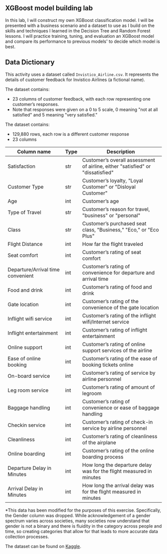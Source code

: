 ## XGBoost model building lab

In this lab, I will construct my own XGBoost classification model. I will be presented with a business scenario and a dataset to use as I build on the skills and techniques I learned in the Decision Tree and Random Forest lessons. I will practice training, tuning, and evaluation an XGBoost model and compare its performance to previous models' to decide which model is best.

## Data Dictionary

This activity uses a dataset called `Invistico_Airline.csv`. It represents the details of customer feedback for Invistico Airlines (a fictional name).

The dataset contains:
- 23 columns of customer feedback, with each row representing one customer’s responses.
- Note that responses were given on a 0 to 5 scale, 0 meaning "not at all satisfied" and 5 meaning "very satisfied."

The dataset contains:
- 129,880 rows, each row is a different customer response 
- 23 columns

| Column name                  | Type | Description                                                                               |
|------------------------------|------|-------------------------------------------------------------------------------------------|
| Satisfaction                 | str  | Customer’s overall assessment of airline, either "satisfied" or "dissatisfied"             |
| Customer Type                | str  | Customer’s loyalty, "Loyal Customer" or "Disloyal Customer"                                |
| Age                          | int  | Customer’s age                                                                             |
| Type of Travel               | str  | Customer’s reason for travel, "business" or "personal"                                     |
| Class                        | str  | Customer’s purchased seat class, "Business," "Eco," or "Eco Plus"                          |
| Flight Distance              | int  | How far the flight traveled                                                               |
| Seat comfort                 | int  | Customer’s rating of seat comfort                                                         |
| Departure/Arrival time convenient | int | Customer’s rating of convenience for departure and arrival time                            |
| Food and drink               | int  | Customer’s rating of food and drink                                                        |
| Gate location                | int  | Customer’s rating of the convenience of the gate location                                  |
| Inflight wifi service        | int  | Customer’s rating of the inflight wifi/Internet service                                    |
| Inflight entertainment       | int  | Customer’s rating of inflight entertainment                                               |
| Online support               | int  | Customer’s rating of online support services of the airline                               |
| Ease of online booking       | int  | Customer’s rating of the ease of booking tickets online                                   |
| On-board service             | int  | Customer’s rating of service by airline personnel                                          |
| Leg room service             | int  | Customer’s rating of amount of legroom                                                    |
| Baggage handling             | int  | Customer’s rating of convenience or ease of baggage handling                              |
| Checkin service              | int  | Customer’s rating of check-in service by airline personnel                                |
| Cleanliness                  | int  | Customer’s rating of cleanliness of the airplane                                          |
| Online boarding              | int  | Customer’s rating of the online boarding process                                          |
| Departure Delay in Minutes   | int  | How long the departure delay was for the flight measured in minutes                       |
| Arrival Delay in Minutes     | int  | How long the arrival delay was for the flight measured in minutes                         |

*This data has been modified for the purposes of this exercise. Specifically, the Gender column was dropped. While acknowledgement of a gender spectrum varies across societies, many societies now understand that gender is not a binary and there is fluidity in the category across people and time, so creating categories that allow for that leads to more accurate data collection processes.

The dataset can be found on [Kaggle](https://www.kaggle.com/datasets/teejmahal20/airline-passenger-satisfaction).
